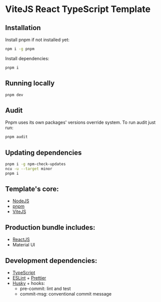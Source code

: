 # ViteJS React TypeScript Template

## Installation

Install pnpm if not installed yet:
```bash
npm i -g pnpm
```

Install dependencies:
```bash
pnpm i
```

## Running locally

```bash
pnpm dev
```

## Audit
Pnpm uses its own packages' versions override system. To run audit just run:
```bash
pnpm audit
```

## Updating dependencies
```bash
pnpm i -g npm-check-updates
ncu -u --target minor
pnpm i
```

## Template's core:
* [NodeJS](https://nodejs.org/en/)
* [pnpm](https://pnpm.io/)
* [ViteJS](https://vitejs.dev/)

## Production bundle includes:

* [ReactJS](https://reactjs.org/)
* Material UI

## Development dependencies:

* [TypeScript](https://www.typescriptlang.org/)
* [ESLint](https://eslint.org/) + [Prettier](https://prettier.io/)
* [Husky](https://www.npmjs.com/package/husky) + hooks:
  * pre-commit: lint and test
  * commit-msg: conventional commit message
